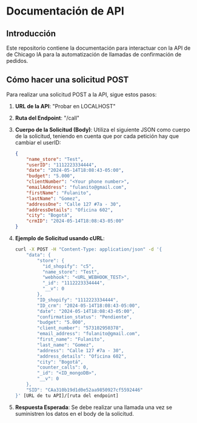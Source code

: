 # Documentación de API

## Introducción

Este repositorio contiene la documentación para interactuar con la API de de Chicago IA para la automatización de llamadas de confirmación de pedidos.

## Cómo hacer una solicitud POST

Para realizar una solicitud POST a la API, sigue estos pasos:

1. **URL de la API**: "Probar en LOCALHOST"

2. **Ruta del Endpoint**: "/call"

3. **Cuerpo de la Solicitud (Body)**: Utiliza el siguiente JSON como cuerpo de la solicitud, teniendo en cuenta que por cada petición hay que cambiar el userID:

    ```json
    {
        "name_store": "Test",
        "userID": "1112223334444",
        "date": "2024-05-14T18:08:43-05:00",
        "budget": "5.000", 
        "clientNumber": "<Your phone number>",
        "emailAddress": "fulanito@gmail.com",
        "firstName": "Fulanito",
        "lastName": "Gomez",
        "addressOne": "Calle 127 #7a - 30", 
        "addressDetails": "Oficina 602",
        "city": "Bogotá",
        "crmID": "2024-05-14T18:08:43-05:00"
    }
    ```

4. **Ejemplo de Solicitud usando cURL**:

    ```bash
    curl -X POST -H "Content-Type: application/json" -d '{
        "data": {
            "store": {
              "id_shopify": "c5",
              "name_store": "Test",
              "webhook": "<URL_WEBHOOK_TEST>",
              "_id": "1112223334444",
              "__v": 0
            },
            "ID_shopify": "1112223334444",
            "ID_crm": "2024-05-14T18:08:43-05:00",
            "date": "2024-05-14T18:08:43-05:00",
            "confirmation_status": "Pendiente",
            "budget": "5.000",
            "client_number": "573102950378",
            "email_address": "fulanito@gmail.com",
            "first_name": "Fulanito",
            "last_name": "Gomez",
            "address": "Calle 127 #7a - 30",
            "address_details": "Oficina 602",
            "city": "Bogotá",
            "counter_calls": 0,
            "_id": "<ID_mongoDB>",
            "__v": 0
        },
        "SID": "CAa310b19d1d0e52aa9850927cf5592446"
    }' [URL de tu API]/[ruta del endpoint]
    ```

5. **Respuesta Esperada**: Se debe realizar una llamada una vez se suministren los datos en el body de la solicitud.

